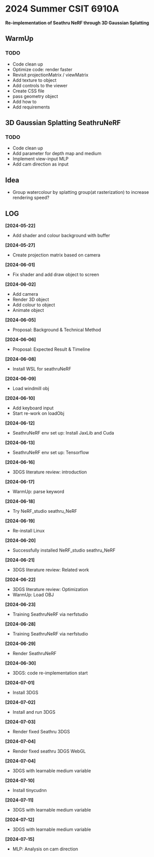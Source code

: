 # 2024 Summer CSIT 6910A
**Re-implementation of Seathru NeRF through 3D Gaussian Splatting**

## WarmUp
### TODO
* Code clean up
* Optimize code: render faster
* Revisit projectionMatrix / viewMatrix
* Add texture to object
* Add controls to the viewer
* Create CSS file
* pass geometry object
* Add how to
* Add requirements

## 3D Gaussian Splatting SeathruNeRF
### TODO
* Code clean up
* Add parameter for depth map and medium
* Implement view-input MLP
* Add cam direction as input

## Idea
* Group watercolour by splatting group(at rasterization) to increase rendering speed?

## LOG
**[2024-05-22]** 
  * Add shader and colour background with buffer
    
**[2024-05-27]**
  * Create projection matrix based on camera
    
**[2024-06-01]**
  * Fix shader and add draw object to screen
    
**[2024-06-02]**
  * Add camera
  * Render 3D object
  * Add colour to object
  * Animate object

**[2024-06-05]**
  * Proposal: Background & Technical Method

**[2024-06-06]**
  * Proposal: Expected Result & Timeline

**[2024-06-08]**
  * Install WSL for seathruNeRF

**[2024-06-09]**
  * Load windmill obj

**[2024-06-10]**
  * Add keyboard input
  * Start re-work on loadObj

**[2024-06-12]**
  * SeathruNeRF env set up: Install JaxLib and Cuda

**[2024-06-13]**
  * SeathruNeRF env set up: Tensorflow 

**[2024-06-16]**
  * 3DGS literature review: introduction

**[2024-06-17]**
  * WarmUp: parse keyword

**[2024-06-18]**
  * Try NeRF_studio seathru_NeRF

**[2024-06-19]**
  * Re-install Linux

**[2024-06-20]**
  * Successfully installed NeRF_studio seathru_NeRF

**[2024-06-21]**
  * 3DGS literature review: Related work

**[2024-06-22]**
  * 3DGS literature review: Optimization
  * WarmUp: Load OBJ

**[2024-06-23]**
  * Training SeathruNeRF via nerfstudio

**[2024-06-28]**
  * Training SeathruNeRF via nerfstudio

**[2024-06-29]**
  * Render SeathruNeRF

**[2024-06-30]**
  * 3DGS: code re-implementation start
  
**[2024-07-01]**
  * Install 3DGS

**[2024-07-02]**
  * Install and run 3DGS

**[2024-07-03]**
  * Render fixed Seathru 3DGS

**[2024-07-04]**
  * Render fixed seathru 3DGS WebGL

**[2024-07-04]**
  * 3DGS with learnable medium variable

**[2024-07-10]**
  * Install tinycudnn

**[2024-07-11]**
  * 3DGS with learnable medium variable

**[2024-07-12]**
  * 3DGS with learnable medium variable

**[2024-07-15]**
  * MLP: Analysis on cam direction